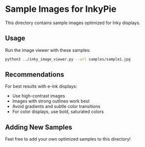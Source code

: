 # Sample Images for InkyPie

This directory contains sample images optimized for Inky displays.

## Usage

Run the image viewer with these samples:

```bash
python3 ../inky_image_viewer.py --url samples/sample1.jpg
```

## Recommendations

For best results with e-ink displays:
- Use high-contrast images
- Images with strong outlines work best
- Avoid gradients and subtle color transitions
- For color displays, use bold, saturated colors

## Adding New Samples

Feel free to add your own optimized samples to this directory!
